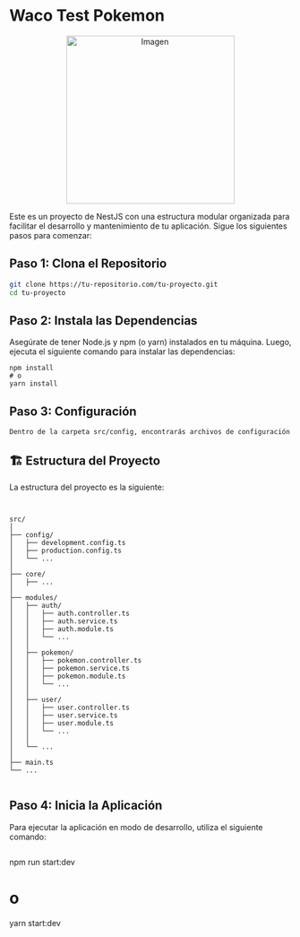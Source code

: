 # Waco Test Pokemon

<p align="center">
  <img src="https://wacohub.com/wp-content/uploads/2023/08/Logo-Waco.svg" alt="Imagen" width="300" />
</p>


Este es un proyecto de NestJS con una estructura modular organizada para facilitar el desarrollo y mantenimiento de tu aplicación. Sigue los siguientes pasos para comenzar:

## Paso 1: Clona el Repositorio

```bash
git clone https://tu-repositorio.com/tu-proyecto.git
cd tu-proyecto
```
## Paso 2: Instala las Dependencias
Asegúrate de tener Node.js y npm (o yarn) instalados en tu máquina. Luego, ejecuta el siguiente comando para instalar las dependencias:

```
npm install
# o
yarn install
```

## Paso 3: Configuración
```bash
Dentro de la carpeta src/config, encontrarás archivos de configuración para diferentes entornos (desarrollo, producción, etc.). Ajusta estos archivos según tus necesidades.

```
## 🏗️ Estructura del Proyecto
La estructura del proyecto es la siguiente:
```


src/
│
├── config/
│   ├── development.config.ts
│   ├── production.config.ts
│   └── ...
│
├── core/
│   ├── ...
│
├── modules/
│   ├── auth/
│   │   ├── auth.controller.ts
│   │   ├── auth.service.ts
│   │   ├── auth.module.ts
│   │   └── ...
│   │
│   ├── pokemon/
│   │   ├── pokemon.controller.ts
│   │   ├── pokemon.service.ts
│   │   ├── pokemon.module.ts
│   │   └── ...
│   │
│   ├── user/
│   │   ├── user.controller.ts
│   │   ├── user.service.ts
│   │   ├── user.module.ts
│   │   └── ...
│   │
│   └── ...
│
├── main.ts
└── ...


```
## Paso 4: Inicia la Aplicación
Para ejecutar la aplicación en modo de desarrollo, utiliza el siguiente comando:
```bash

```
npm run start:dev
# o
yarn start:dev
```

